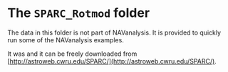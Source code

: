 # The `SPARC_Rotmod` folder

The data in this folder is not part of NAVanalysis. It is provided to quickly run some of the NAVanalysis examples.

It was and it can be freely downloaded from [http://astroweb.cwru.edu/SPARC/](http://astroweb.cwru.edu/SPARC/).
